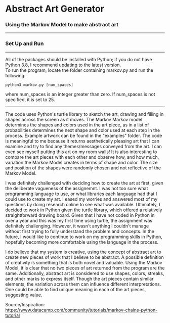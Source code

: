 # Abstract Art Generator
### Using the Markov Model to make abstract art
---
### Set Up and Run
---
All of the packages should be installed with Python; if you do not have Python 3.8, I recommend updating 
to the latest version.   
To run the program, locate the folder containing markov.py and run the following:
```console
python3 markov.py [num_spaces]
```
where num_spaces is an integer greater than zero. If num_spaces is not specified, it is set to 25.   

---
The code uses Python's turtle library to sketch the art, drawing and filling in shapes across the screen as it moves.
The Markov Markov model determines the shapes and colors used in the art piece, as in a list of probabilities 
determines the next shape and color used at each step in the process. Example artwork can be found in the "examples" folder. The code is meaningful to me because it returns aesthetically pleasing art that I can examine and try to find any themes/messages conveyed from the art. I can even see myself putting this art on my room walls! It is also interesting to compare the art pieces with each other and observe how, and how much, variation the Markov Model creates in terms of shape and color. The size and position of the shapes
were randomly chosen and not reflective of the Markov Model.  

I was definitely challenged with deciding how to create the art at first, given the deliberate vagueness of the assignemnt.
I was not too sure what programming language to use, or what libraries each language had that I could use to create my art. I eased my worries and answered most of my questions by doing research online to see what was available. Ultimately, I decided to work in Python given the turtle library, which offered a relatively straightforward drawing board. Given that I have not coded in Python in over a year and this was my first time using turtle, the assignment was definitely challenging. However, it wasn't anything I couldn't manage without first trying to fully understand the problem and concepts. In the future, I would like to continue to work on my programming skills in Python, hopefully becoming more comfortable using the language in the process.  

I do believe that my system is creative, using the concept of abstract art to create new pieces of work that I believe to be abstract. 
A possible definition of creativity is something that is both novel and valuable. Using the Markov Model, it is clear that no two pieces of art returned from the program are the same. Additionally, abstract art is considered to use shapes, colors, streaks, and other marks to express itself. Though the art pieces contain similar elements, the variation across them can influence different interpretations. One could be able to find unique meaning in each of the art pieces, suggesting value.

Source/Inspiration: https://www.datacamp.com/community/tutorials/markov-chains-python-tutorial

